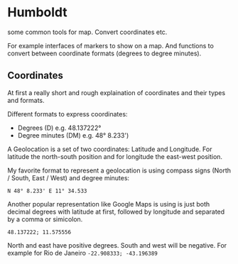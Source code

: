 # Humboldt

some common tools for map. Convert coordinates etc.

For example interfaces of markers to show on a map. And functions to convert between coordinate formats (degrees to degree minutes).

## Coordinates

At first a really short and rough explaination of coordinates and their types and formats.

Different formats to express coordinates:

- Degrees (D) e.g. 48.137222°
- Degree minutes (DM) e.g. 48° 8.233')

A Geolocation is a set of two coordinates: Latitude and Longitude.
For latitude the north-south position and for longitude the east-west position.

My favorite format to represent a geolocation is using compass signs (North / South, East / West) and degree minutes:

	N 48° 8.233' E 11° 34.533

Another popular representation like Google Maps is using is just both decimal degrees with latitude at first, followed by longitude and separated by a comma or simicolon.

	48.137222; 11.575556

North and east have positive degrees. South and west will be negative. For example for Rio de Janeiro `-22.908333; -43.196389`


